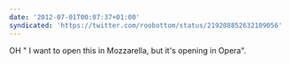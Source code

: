 ```yaml
---
date: '2012-07-01T00:07:37+01:00'
syndicated: 'https://twitter.com/roobottom/status/219208852632109056'
---
```

OH " I want to open this in Mozzarella, but it's opening in Opera".
